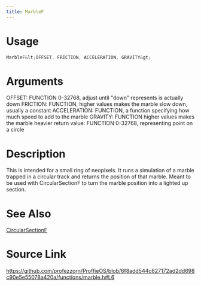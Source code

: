 ```yaml
---
title: MarbleF
---
```


# Usage
```cpp
MarbleF&lt;OFFSET, FRICTION, ACCELERATION, GRAVITY&gt;
```

# Arguments
OFFSET: FUNCTION  0-32768, adjust until "down" represents is actually down
FRICTION: FUNCTION, higher values makes the marble slow down, usually a constant
ACCELERATION: FUNCTION, a function specifying how much speed to add to the marble
GRAVITY: FUNCTION higher values makes the marble heavier
return value: FUNCTION  0-32768, representing point on a circle

# Description
This is intended for a small ring of neopixels.
It runs a simulation of a marble trapped in a circular
track and returns the position of that marble.
Meant to be used with CircularSectionF to turn the marble
position into a lighted up section.

# See Also
[CircularSectionF](/config/functions/CircularSectionF.html)

# Source Link
https://github.com/profezzorn/ProffieOS/blob/6f8add544c627172ad2dd698c90e5e55078a420a/functions/marble.h#L6
